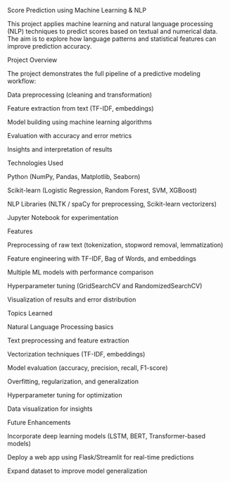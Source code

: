 Score Prediction using Machine Learning & NLP

This project applies machine learning and natural language processing (NLP) techniques to predict scores based on textual and numerical data. The aim is to explore how language patterns and statistical features can improve prediction accuracy.

Project Overview

The project demonstrates the full pipeline of a predictive modeling workflow:

Data preprocessing (cleaning and transformation)

Feature extraction from text (TF-IDF, embeddings)

Model building using machine learning algorithms

Evaluation with accuracy and error metrics

Insights and interpretation of results

Technologies Used

Python (NumPy, Pandas, Matplotlib, Seaborn)

Scikit-learn (Logistic Regression, Random Forest, SVM, XGBoost)

NLP Libraries (NLTK / spaCy for preprocessing, Scikit-learn vectorizers)

Jupyter Notebook for experimentation

Features

Preprocessing of raw text (tokenization, stopword removal, lemmatization)

Feature engineering with TF-IDF, Bag of Words, and embeddings

Multiple ML models with performance comparison

Hyperparameter tuning (GridSearchCV and RandomizedSearchCV)

Visualization of results and error distribution

Topics Learned

Natural Language Processing basics

Text preprocessing and feature extraction

Vectorization techniques (TF-IDF, embeddings)

Model evaluation (accuracy, precision, recall, F1-score)

Overfitting, regularization, and generalization

Hyperparameter tuning for optimization

Data visualization for insights

Future Enhancements

Incorporate deep learning models (LSTM, BERT, Transformer-based models)

Deploy a web app using Flask/Streamlit for real-time predictions

Expand dataset to improve model generalization
